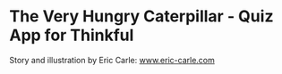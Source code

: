 # The Very Hungry Caterpillar - Quiz App for Thinkful

Story and illustration by Eric Carle: www.eric-carle.com